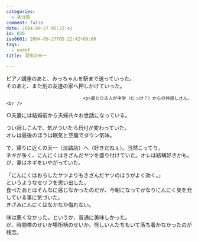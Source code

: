 ```yaml
---
categories:
  - 未分類
comment: false
date: 2004-09-27 05:22:42
id: 836
iso8601: 2004-09-27T05:22:42+09:00
tags:
  - undef
title: 深夜の天一

---
```


<div class="entry-body">
                                 <p>ピアノ講座のあと、みっちゃんを駅まで送っていった。<br />
そのあと、また別の友達の家へ押しかけていった。</p>
                              
                                 <p>妻とＯ夫人が中学（だっけ？）からの仲良しさん。<br />
Ｏ夫妻には結婚前から夫婦共々お世話になっている。</p>

<p>つい話しこんで、気がついたら日付が変わっていた。<br />
オレは最後のほうは眠気と空腹でダウン気味。</p>

<p>で、帰りに近くの天一（淡路店）へ（好きだねぇ）。当然こってり。<br />
ネギが多く、にんにくはきざんだヤツを盛り付けていた。オレは結構好きかも。<br />
が、妻はネギをいやがっていた。</p>

<p>「にんにくはおろしたヤツよりもきざんだヤツのほうがよく効く。」<br />
というようなセリフを思い出した。<br />
食べたあとはそんなに感じなかったのだが、今朝になってかなりにんにく臭を発している事に気づいた。<br />
きざみにんにくはなかなか侮れない。</p>

<p>味は悪くなかった。というか、普通に美味しかった。<br />
が、時間帯のせいか場所柄のせいか、怪しい人たちもいて落ち着かなかったのが残念。</p>
                              </div>    	